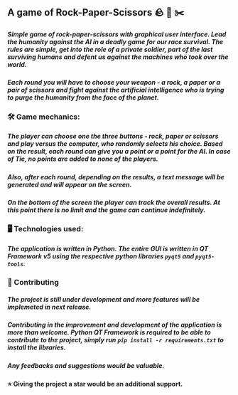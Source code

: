 ## A game of Rock-Paper-Scissors :rock: :page_with_curl: :scissors:

#####  Simple game of rock-paper-scissors with graphical user interface. Lead the humanity against the AI in a deadly game for our race survival. The rules are simple, get into the role of a private soldier, part of the last surviving humans and defent us against the machines who took over the world. 
#####  Each round you will have to choose your weapon - a rock, a paper or a pair of scissors and fight against the artificial intelligence who is trying to purge the humanity from the face of the planet. 

### :hammer_and_wrench: Game mechanics:

##### The player can choose one the three buttons - rock, paper or scissors and play versus the computer, who randomly selects his choice. Based on the result, each round can give you a point or a point for the AI. In case of Tie, no points are added to none of the players.
##### Also, after each round, depending on the results, a text message will be generated and will appear on the screen. 
##### On the bottom of the screen the player can track the overall results. At this point there is no limit and the game can continue indefinitely.

### :desktop_computer: Technologies used:

##### The application is written in Python. The entire GUI is written in QT Framework v5 using the respective python libraries `pyqt5` and `pyqt5-tools`.


### :incoming_envelope: Contributing
##### The project is still under development and more features will be implemeted in next release.
##### Contributing in the improvement and development of the application is more than welcome. Python QT Framework is required to be able to contribute to the project, simply run `pip install -r requirements.txt`  to install the libraries.
##### Any feedbacks and suggestions would be valuable.


#### :star: Giving the project a star would be an additional support.


